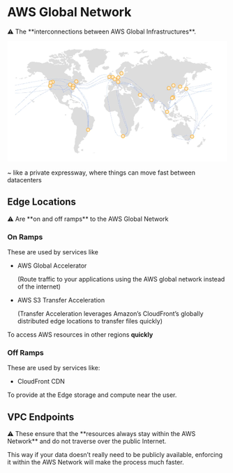 # AWS Global Network

<aside>
⚠️ The **interconnections between AWS Global Infrastructures**.

</aside>

![Untitled](AWS%20Global%20Network%2073c16f770a114d84bd49742fee43c7b6/Untitled.png)

~ like a private expressway, where things can move fast between datacenters

## Edge Locations

<aside>
⚠️ Are **on and off ramps** to the AWS Global Network

</aside>

### On Ramps

These are used by services like 

- AWS Global Accelerator
    
    (Route traffic to your applications using the AWS global network instead of the internet)
    
- AWS S3 Transfer Acceleration
    
    (Transfer Acceleration leverages Amazon’s CloudFront’s globally distributed edge locations to transfer files quickly)
    

To access AWS resources in other regions **quickly**

### Off Ramps

These are used by services like:

- CloudFront CDN

To provide at the Edge storage and compute near the user.

## VPC Endpoints

<aside>
⚠️ These ensure that the **resources always stay within the AWS Network** and do not traverse over the public Internet.

</aside>

This way if your data doesn’t really need to be publicly available, enforcing it within the AWS Network will make the process much faster.